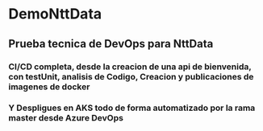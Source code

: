 # DemoNttData
## Prueba tecnica de DevOps para NttData
### CI/CD completa, desde la creacion de una api de bienvenida, con testUnit, analisis de Codigo, Creacion y publicaciones de imagenes de docker 
### Y Despligues en AKS todo de forma automatizado por la rama master desde Azure DevOps
